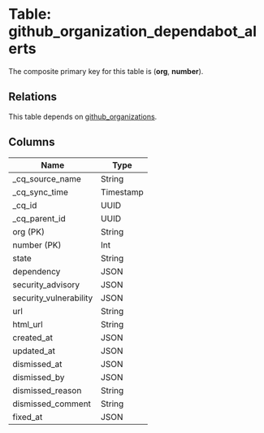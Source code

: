 # Table: github_organization_dependabot_alerts

The composite primary key for this table is (**org**, **number**).

## Relations

This table depends on [github_organizations](github_organizations.md).

## Columns

| Name          | Type          |
| ------------- | ------------- |
|_cq_source_name|String|
|_cq_sync_time|Timestamp|
|_cq_id|UUID|
|_cq_parent_id|UUID|
|org (PK)|String|
|number (PK)|Int|
|state|String|
|dependency|JSON|
|security_advisory|JSON|
|security_vulnerability|JSON|
|url|String|
|html_url|String|
|created_at|JSON|
|updated_at|JSON|
|dismissed_at|JSON|
|dismissed_by|JSON|
|dismissed_reason|String|
|dismissed_comment|String|
|fixed_at|JSON|